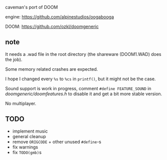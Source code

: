 caveman's port of DOOM

engine: https://github.com/alpinestudios/oogabooga

DOOM: https://github.com/ozkl/doomgeneric

## note
It needs a .wad file in the root directory (the shareware (DOOM1.WAD) does the job).

Some memory related crashes are expected.

I hope I changed every `%s` to `%cs` in `printf()`, but it might not be the case.

Sound support is work in progress, comment `#define FEATURE_SOUND` in *doomgeneric/doomfeatures.h* to disable it and get a bit more stable version.

No multiplayer.

## TODO
+ implement music
+ general cleanup
+ remove `ORIGCODE` + other unused `#define`-s
+ fix warnings
+ fix `TODO(gmb)`s
